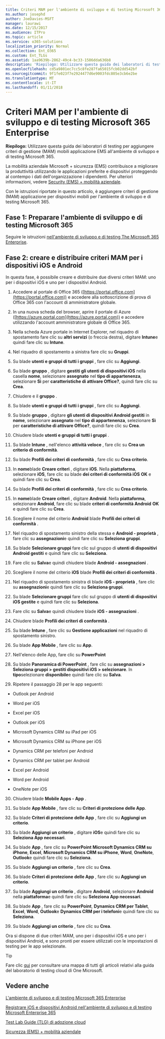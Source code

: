 ```yaml
---
title: Criteri MAM per l'ambiente di sviluppo e di testing Microsoft 365 Enterprise
ms.author: josephd
author: JoeDavies-MSFT
manager: laurawi
ms.date: 12/15/2017
ms.audience: ITPro
ms.topic: article
ms.service: o365-solutions
localization_priority: Normal
ms.collection: Ent_O365
ms.custom: Ent_TLGs
ms.assetid: 1aa9639b-2862-49c4-bc33-1586dda636b8
description: 'Riepilogo: Utilizzare questa guida dei laboratori di testing per aggiungere criteri di gestione (MAM) mobili applicazione EMS all''ambiente di sviluppo e di testing Microsoft 365.'
ms.openlocfilehash: cd5a9801ec7cc5c8fe287fa65015fcb02dd542bf
ms.sourcegitcommit: 9f1fe023f7e2924477d6e9003fdc805e3cb6e2be
ms.translationtype: MT
ms.contentlocale: it-IT
ms.lasthandoff: 01/11/2018
---
```

# <a name="mam-policies-for-your-microsoft-365-enterprise-devtest-environment"></a>Criteri MAM per l'ambiente di sviluppo e di testing Microsoft 365 Enterprise

 **Riepilogo:** Utilizzare questa guida dei laboratori di testing per aggiungere criteri di gestione (MAM) mobili applicazione EMS all'ambiente di sviluppo e di testing Microsoft 365.
  
La mobilità aziendale Microsoft + sicurezza (EMS) contribuisce a migliorare la produttività utilizzando le applicazioni preferite e dispositivi proteggendo al contempo i dati dell'organizzazione i dipendenti. Per ulteriori informazioni, vedere [Security (EMS) + mobilità aziendale](https://www.microsoft.com/cloud-platform/enterprise-mobility-security).
  
Con le istruzioni riportate in questo articolo, è aggiungere criteri di gestione (MAM) applicazione per dispositivi mobili per l'ambiente di sviluppo e di testing Microsoft 365.
  
## <a name="phase-1-build-out-your-microsoft-365-devtest-environment"></a>Fase 1: Preparare l'ambiente di sviluppo e di testing Microsoft 365

Seguire le istruzioni [nell'ambiente di sviluppo e di testing The Microsoft 365 Enterprise](the-microsoft-365-enterprise-dev-test-environment.md).
  
## <a name="phase-2-create-and-deploy-mam-policies-for-ios-and-android-devices"></a>Fase 2: creare e distribuire criteri MAM per i dispositivi iOS e Android

In questa fase, è possibile creare e distribuire due diversi criteri MAM: uno per i dispositivi iOS e uno per i dispositivi Android.
  
1. Accedere al portale di Office 365 ([https://portal.office.com](https://portal.office.com)) e accedere alla sottoscrizione di prova di Office 365 con l'account di amministratore globale.
    
2. In una nuova scheda del browser, aprire il portale di Azure ([https://azure.portal.com](https://azure.portal.com)) e accedere utilizzando l'account amministratore globale di Office 365.
    
3. Nella scheda Azure portale in Internet Explorer, nel riquadro di spostamento fare clic su **altri servizi** (o freccia destra), digitare **Intune**e quindi fare clic su **Intune**.
    
4. Nel riquadro di spostamento a sinistra fare clic su **Gruppi**.
    
5. Su blade **utenti e gruppi di tutti i gruppi** , fare clic su **Aggiungi**.
    
6. Su blade **gruppo** , digitare **gestiti gli utenti di dispositivi iOS** nella casella **nome**, selezionare **assegnato** nel **tipo di appartenenza**, selezionare **Sì** per **caratteristiche di attivare Office?**, quindi fare clic su **Crea**. 
    
7. Chiudere e il **gruppo** .
    
8. Su blade **utenti e gruppi di tutti i gruppi** , fare clic su **Aggiungi**.
    
9. Su blade **gruppo** , digitare **gli utenti di dispositivi Android gestiti** in **nome**, selezionare **assegnato** nel **tipo di appartenenza**, selezionare **Sì** per **caratteristiche di attivare Office?**, quindi fare clic su **Crea**.
    
10. Chiudere blade **utenti e gruppi di tutti i gruppi** .
    
11. Su blade **Intune** , nell'elenco **attività veloce** , fare clic su **Crea un criterio di conformità**.
    
12. Su blade **Profili dei criteri di conformità** , fare clic su **Crea criterio**.
    
13. In **nome**blade **Creare criteri** , digitare **iOS**. Nella **piattaforma**, selezionare **iOS**, fare clic su blade **dei criteri di conformità iOS** **OK** e quindi fare clic su **Crea**.
    
14. Su blade **Profili dei criteri di conformità** , fare clic su **Crea criterio**.
    
15. In **nome**blade **Creare criteri** , digitare **Android**. Nella **piattaforma**, selezionare **Android**, fare clic su blade **criteri di conformità Android** **OK** e quindi fare clic su **Crea**.
    
16. Scegliere il nome del criterio **Android** blade **Profili dei criteri di conformità** .
    
17. Nel riquadro di spostamento sinistro della stessa e **Android - proprietà** , fare clic su **assegnazioni**e quindi fare clic su **Seleziona gruppi**.
    
18. Su blade **Selezionare gruppi** fare clic sul gruppo di **utenti di dispositivi Android gestiti** e quindi fare clic su **Seleziona**.
    
19. Fare clic su **Salva**e quindi chiudere blade **Android - assegnazioni** .
    
20. Scegliere il nome del criterio **iOS** blade **Profili dei criteri di conformità** .
    
21. Nel riquadro di spostamento sinistra di blade **iOS - proprietà** , fare clic su **assegnazioni**e quindi fare clic su **Seleziona gruppi**.
    
22. Su blade **Selezionare gruppi** fare clic sul gruppo di **utenti di dispositivi iOS gestite** e quindi fare clic su **Seleziona**.
    
23. Fare clic su **Salva**e quindi chiudere blade **iOS - assegnazioni** .
    
24. Chiudere blade **Profili dei criteri di conformità** .
    
25. Su blade **Intune** , fare clic su **Gestione applicazioni** nel riquadro di spostamento sinistro.
    
26. Su blade **App Mobile** , fare clic su **App**.
    
27. Nell'elenco delle App, fare clic su **PowerPoint** 
    
28. Su blade **Panoramica di PowerPoint** , fare clic su **assegnazioni > Seleziona gruppi > gestiti dispositivi iOS > selezionare**. In **tipo**selezionare **disponibile**e quindi fare clic su **Salva**.
    
29. Ripetere il passaggio 28 per le app seguenti:
    
  - Outlook per Android
    
  - Word per iOS
    
  - Excel per iOS
    
  - Outlook per iOS
    
  - Microsoft Dynamics CRM su iPad per iOS
    
  - Microsoft Dynamics CRM su iPhone per iOS
    
  - Dynamics CRM per telefoni per Android
    
  - Dynamics CRM per tablet per Android
    
  - Excel per Android
    
  - Word per Android
    
  - OneNote per iOS
    
30. Chiudere blade **Mobile Apps - App** .
    
31. Su blade **App Mobile** , fare clic su **Criteri di protezione delle App**.
    
32. Su blade **Criteri di protezione delle App** , fare clic su **Aggiungi un criterio**.
    
33. Su blade **Aggiungi un criterio** , digitare **iOS**e quindi fare clic su **Seleziona App necessari**.
    
34. Su blade **App** , fare clic su **PowerPoint** **Microsoft Dynamics CRM su iPhone**, **Excel**, **Microsoft Dynamics CRM su iPhone**, **Word**, **OneNote**, **Outlook**e quindi fare clic su **Seleziona**.
    
35. Su blade **Aggiungi un criterio** , fare clic su **Crea**.
    
36. Su blade **Criteri di protezione delle App** , fare clic su **Aggiungi un criterio**.
    
37. Su blade **Aggiungi un criterio** , digitare **Android**, selezionare **Android** nella **piattaforma**e quindi fare clic su **Seleziona App necessari**.
    
38. Su blade **App** , fare clic su **PowerPoint**, **Dynamics CRM per Tablet**, **Excel**, **Word**, **Outlook**e **Dynamics CRM per i telefoni**e quindi fare clic su **Seleziona**.
    
39. Su blade **Aggiungi un criterio** , fare clic su **Crea**.
    
Ora si dispone di due criteri MAM, uno per i dispositivi iOS e uno per i dispositivi Android, e sono pronti per essere utilizzati con le impostazioni di testing per le app selezionate.
  
> [!TIP]
> Fare clic [qui](http://aka.ms/catlgstack) per consultare una mappa di tutti gli articoli relativi alla guida del laboratorio di testing cloud di One Microsoft.
  
## <a name="see-also"></a>Vedere anche

[L'ambiente di sviluppo e di testing Microsoft 365 Enterprise](the-microsoft-365-enterprise-dev-test-environment.md)
  
[Registrare iOS e dispositivi Android nell'ambiente di sviluppo e di testing Microsoft Enterprise 365](enroll-ios-and-android-devices-in-your-microsoft-enterprise-365-dev-test-environ.md)
  
[Test Lab Guide (TLG) di adozione cloud](cloud-adoption-test-lab-guides-tlgs.md)

[Sicurezza (EMS) + mobilità aziendale](https://www.microsoft.com/cloud-platform/enterprise-mobility-security)


